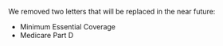 We removed two letters that will be replaced in the near future:

* Minimum Essential Coverage
* Medicare Part D

